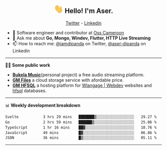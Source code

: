 <h2 align="center"> <img src="https://github.com/gabriel-TheCode/gabriel-TheCode/blob/master/gifs/Hi.gif" width="30px"> Hello! I'm Aser.</h2>
<p align="center">
  <a href="https://twitter.com/iamdipanda">Twitter</a> - 
  <a href="https://www.linkedin.com/in/aser-dipanda/">Linkedin</a>
</p>


- 🔭 Software engineer and contributor at [Oss Cameroon](https://github.com/osscameroon)
- 💬 Ask me about **Go, Mongo, Windev, Flutter, HTTP Live Streaming**
- 📫 How to reach me: [@iamdipanda](https://twitter.com/iamdipanda) on Twitter, [@aser-dipanda](https://www.linkedin.com/in/aser-dipanda/) on Linkedin

-------

👨‍💻 **Some public work**

- **[Bukela Music](https://music.bukela.co)**(personal project) a free audio streaming platform. 
- **[GM Files](https://gamesmania.io)** a cloud storage service with afordable price.
- **[GM HFSQL](https://gamesmania.io)** a hosting platform for [Wlangage | Webdev](https://pcsoft.fr/webdev/index.html) websites and [hfsql](https://pcsoft.fr/accueilpub/hfsql.htm) databases.
-------

📊 **Weekly development breakdown**

<!--START_SECTION:waka-->

```txt
Svelte           3 hrs 29 mins   ███████▒░░░░░░░░░░░░░░░░░   29.27 %
Go               2 hrs 59 mins   ██████▒░░░░░░░░░░░░░░░░░░   25.06 %
TypeScript       1 hr 16 mins    ██▓░░░░░░░░░░░░░░░░░░░░░░   10.76 %
JavaScript       49 mins         █▓░░░░░░░░░░░░░░░░░░░░░░░   06.86 %
JSON             36 mins         █▒░░░░░░░░░░░░░░░░░░░░░░░   05.11 %
```

<!--END_SECTION:waka-->

-------
